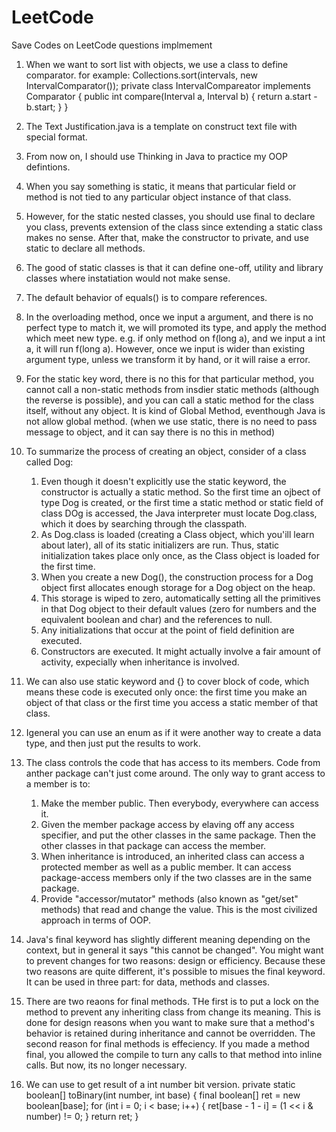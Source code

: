 # LeetCode
Save Codes on LeetCode questions implmement

1. When we want to sort list with objects, we use a class to define comparator.
for example:
	Collections.sort(intervals, new IntervalComparator());
	private class IntervalCompareator implements Comparator<Interval> {
		public int compare(Interval a, Interval b) {
		    return a.start - b.start;
	    }
	}

2. The Text Justification.java is a template on construct text file with special format.

3. From now on, I should use Thinking in Java to practice my OOP defintions.

4. When you say something is static, it means that particular field or method is not tied to any particular object instance of that class.

5. However, for the static nested classes, you should use final to declare you class, prevents extension of the class since extending a static class makes no sense. After that, make the constructor to private, and use static to declare all methods.

6. The good of static classes is that it can define one-off, utility and library classes where instatiation would not make sense.

7. The default behavior of equals() is to compare references.

8. In the overloading method, once we input a argument, and there is no perfect type to match it, we will promoted its type, and apply the method which meet new type. e.g. if only method on f(long a), and we input a int a, it will run f(long a). However, once we input is wider than existing argument type, unless we transform it by hand, or it will raise a error.

10. For the static key word, there is no this for that particular method, you cannot call a non-static methods from insdier static methods (although the reverse is possible), and you can call a static method for the class itself, without any object. It is kind of Global Method, eventhough Java is not allow global method. (when we use static, there is no need to pass message to object, and it can say there is no this in method)

11. To summarize the process of creating an object, consider of a class called Dog:
	1) Even though it doesn't explicitly use the static keyword, the constructor is actually a static method. So the first time an ojbect of type Dog is created, or the first time a static method or static field of class DOg is accessed, the Java interpreter must locate Dog.class, which it does by searching through the classpath.
	2) As Dog.class is loaded (creating a Class object, which you'ill learn about later), all of its static initializers are run. Thus, static initialization takes place only once, as the Class object is loaded for the first time.
	3) When you create a new Dog(), the construction process for a Dog object first allocates enough storage for a Dog object on the heap.
	4) This storage is wiped to zero, automatically setting all the primitives in that Dog object to their default values (zero for numbers and the equivalent boolean and char) and the references to null.
	5) Any initializations that occur at the point of field definition are executed.
	6) Constructors are executed. It might actually involve a fair amount of activity, expecially when inheritance is involved.

12. We can also use static keyword and {} to cover block of code, which means these code is executed only once: the first time you make an object of that class or the first time you access a static member of that class.

13. Igeneral you can use an enum as if it were another way to create a data type, and then just put the results to work. 

14. The class controls the code that has access to its members. Code from anther package can't just come around. The only way to grant access to a member is to:
	1) Make the member public. Then everybody, everywhere can access it.
	2) Given the member package access by elaving off any access specifier, and put the other classes in the same package. Then the other classes in that package can access the member.
	3) When inheritance is introduced, an inherited class can access a protected member as well as a public member. It can access package-access members only if the two classes are in the same package.
	4) Provide "accessor/mutator" methods (also known as "get/set" methods) that read and change the value. This is the most civilized approach in terms of OOP.

15. Java's final keyword has slightly different meaning depending on the context, but in general it says "this cannot be changed". You might want to prevent changes for two reasons: design or efficiency. Because these two reasons are quite different, it's possible to misues the final keyword. It can be used in three part: for data, methods and classes.

16. There are two reaons for final methods. THe first is to put a lock on the method to prevent any inheriting class from change its meaning. This is done for design reasons when you want to make sure that a method's behavior is retained during inheritance and cannot be overridden. The second reason for final methods is effeciency. If you made a method final, you allowed the compile to turn any calls to that method into inline calls. But now, its no longer necessary.

17. We can use to get result of a int number bit version.
	private static boolean[] toBinary(int number, int base) {
		final boolean[] ret = new boolean[base];
		for (int i = 0; i < base; i++) {
		    ret[base - 1 - i] = (1 << i & number) != 0;
		}
		return ret;
	}
		











